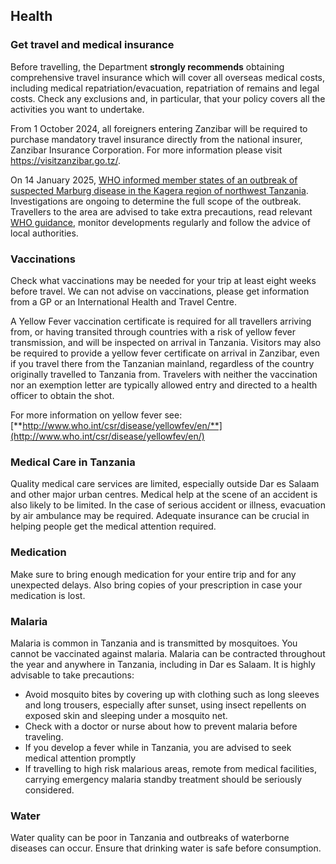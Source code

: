 ## Health

### **Get travel and medical insurance**

Before travelling, the Department **strongly recommends** obtaining comprehensive travel insurance which will cover all overseas medical costs, including medical repatriation/evacuation, repatriation of remains and legal costs. Check any exclusions and, in particular, that your policy covers all the activities you want to undertake.

From 1 October 2024, all foreigners entering Zanzibar will be required to purchase mandatory travel insurance directly from the national insurer, Zanzibar Insurance Corporation. For more information please visit <https://visitzanzibar.go.tz/>.

On 14 January 2025, [WHO informed member states of an outbreak of suspected Marburg disease in the Kagera region of northwest Tanzania](https://www.who.int/emergencies/disease-outbreak-news/item/2025-DON552). Investigations are ongoing to determine the full scope of the outbreak. Travellers to the area are advised to take extra precautions, read relevant [WHO guidance](https://www.who.int/emergencies/disease-outbreak-news/item/2025-DON552), monitor developments regularly and follow the advice of local authorities.

### **Vaccinations**

Check what vaccinations may be needed for your trip at least eight weeks before travel. We can not advise on vaccinations, please get information from a GP or an International Health and Travel Centre.

A Yellow Fever vaccination certificate is required for all travellers arriving from, or having transited through countries with a risk of yellow fever transmission, and will be inspected on arrival in Tanzania. Visitors may also be required to provide a yellow fever certificate on arrival in Zanzibar, even if you travel there from the Tanzanian mainland, regardless of the country originally travelled to Tanzania from. Travelers with neither the vaccination nor an exemption letter are typically allowed entry and directed to a health officer to obtain the shot.

For more information on yellow fever see: [**http://www.who.int/csr/disease/yellowfev/en/**](http://www.who.int/csr/disease/yellowfev/en/)

### **Medical Care in Tanzania**

Quality medical care services are limited, especially outside Dar es Salaam and other major urban centres. Medical help at the scene of an accident is also likely to be limited. In the case of serious accident or illness, evacuation by air ambulance may be required. Adequate insurance can be crucial in helping people get the medical attention required.

### **Medication**

Make sure to bring enough medication for your entire trip and for any unexpected delays. Also bring copies of your prescription in case your medication is lost.

### **Malaria**

Malaria is common in Tanzania and is transmitted by mosquitoes. You cannot be vaccinated against malaria. Malaria can be contracted throughout the year and anywhere in Tanzania, including in Dar es Salaam. It is highly advisable to take precautions:

* Avoid mosquito bites by covering up with clothing such as long sleeves and long trousers, especially after sunset, using insect repellents on exposed skin and sleeping under a mosquito net.
* Check with a doctor or nurse about how to prevent malaria before traveling.
* If you develop a fever while in Tanzania, you are advised to seek medical attention promptly
* If travelling to high risk malarious areas, remote from medical facilities, carrying emergency malaria standby treatment should be seriously considered.

### **Water**

Water quality can be poor in Tanzania and outbreaks of waterborne diseases can occur. Ensure that drinking water is safe before consumption.